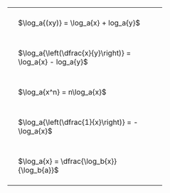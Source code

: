 ---
---

#  
<br>
<style type="text/css">
#T_88baa th.col_heading {
  text-align: left;
  font-size: 1em;
}
#T_88baa td {
  text-align: left;
  font-size: 1em;
  padding: 1.5em;
}
#T_88baa_row0_col0, #T_88baa_row1_col0, #T_88baa_row2_col0, #T_88baa_row3_col0, #T_88baa_row4_col0 {
  width: 300px;
  white-space: pre-wrap;
}
</style>
<table id="T_88baa">
  <thead>
  </thead>
  <tbody>
    <tr>
      <td id="T_88baa_row0_col0" class="data row0 col0" >$\log_a{(xy)} = \log_a{x} + log_a{y}$</td>
    </tr>
    <tr>
      <td id="T_88baa_row1_col0" class="data row1 col0" >$\log_a{\left(\dfrac{x}{y}\right)} = \log_a{x} - log_a{y}$</td>
    </tr>
    <tr>
      <td id="T_88baa_row2_col0" class="data row2 col0" >$\log_a{x^n} = n\log_a{x}$</td>
    </tr>
    <tr>
      <td id="T_88baa_row3_col0" class="data row3 col0" >$\log_a{\left(\dfrac{1}{x}\right)} = -\log_a{x}$</td>
    </tr>
    <tr>
      <td id="T_88baa_row4_col0" class="data row4 col0" >$\log_a{x} = \dfrac{\log_b{x}}{\log_b{a}}$</td>
    </tr>
  </tbody>
</table>

